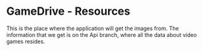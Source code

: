 # GameDrive - Resources
This is the place where the application will get the images from. The information that we get is on the Api branch, where all the data about video games resides.
